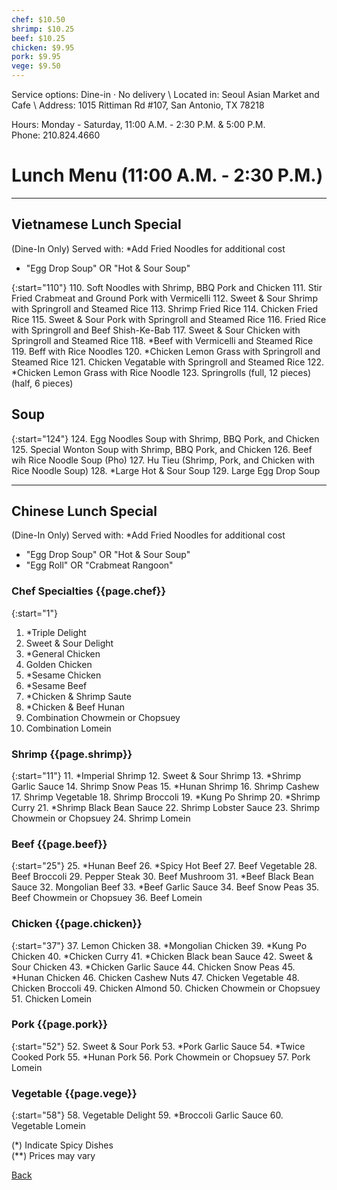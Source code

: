 ```yaml
---
chef: $10.50
shrimp: $10.25
beef: $10.25
chicken: $9.95
pork: $9.95
vege: $9.50
---
```


<link rel="stylesheet" href="assets/css/style.css">
Service options: Dine-in · No delivery \
Located in: Seoul Asian Market and Cafe \
Address: 1015 Rittiman Rd #107, San Antonio, TX 78218

Hours: Monday - Saturday, 11:00 A.M. - 2:30 P.M. & 5:00 P.M. \
Phone: 210.824.4660

# Lunch Menu (11:00 A.M. - 2:30 P.M.)
---
## Vietnamese Lunch Special
(Dine-In Only) Served with: *Add Fried Noodles for additional cost
- "Egg Drop Soup" OR "Hot & Sour Soup"

{:start="110"}
110. Soft Noodles with Shrimp, BBQ Pork and Chicken
111. Stir Fried Crabmeat and Ground Pork with Vermicelli
112. Sweet & Sour Shrimp with Springroll and Steamed Rice
113. Shrimp Fried Rice
114. Chicken Fried Rice
115. Sweet & Sour Pork with Springroll and Steamed Rice
116. Fried Rice with Springroll and Beef Shish-Ke-Bab
117. Sweet & Sour Chicken with Springroll and Steamed Rice
118. *Beef with Vermicelli and Steamed Rice
119. Beff with Rice Noodles
120. *Chicken Lemon Grass with Springroll and Steamed Rice
121. Chicken Vegatable with Springroll and Steamed Rice
122. *Chicken Lemon Grass with Rice Noodle
123. Springrolls (full, 12 pieces) (half, 6 pieces)

## Soup

{:start="124"}
124. Egg Noodles Soup with Shrimp, BBQ Pork, and Chicken
125. Special Wonton Soup with Shrimp, BBQ Pork, and Chicken
126. Beef wih Rice Noodle Soup (Pho)
127. Hu Tieu (Shrimp, Pork, and Chicken with Rice Noodle Soup)
128. *Large Hot & Sour Soup
129. Large Egg Drop Soup

---
## Chinese Lunch Special
(Dine-In Only) Served with: *Add Fried Noodles for additional cost
- "Egg Drop Soup" OR "Hot & Sour Soup"
- "Egg Roll" OR "Crabmeat Rangoon"

### Chef Specialties {{page.chef}}

{:start="1"}
1. *Triple Delight
2. Sweet & Sour Delight
3. *General Chicken
4. Golden Chicken
5. *Sesame Chicken
6. *Sesame Beef
7. *Chicken & Shrimp Saute
8. *Chicken & Beef Hunan
9. Combination Chowmein or Chopsuey
10. Combination Lomein

### Shrimp {{page.shrimp}}

{:start="11"}
11. *Imperial Shrimp
12. Sweet & Sour Shrimp
13. *Shrimp Garlic Sauce
14. Shrimp Snow Peas
15. *Hunan Shrimp
16. Shrimp Cashew
17. Shrimp Vegetable
18. Shrimp Broccoli
19. *Kung Po Shrimp
20. *Shrimp Curry
21. *Shrimp Black Bean Sauce
22. Shrimp Lobster Sauce
23. Shrimp Chowmein or Chopsuey
24. Shrimp Lomein

### Beef {{page.beef}}

{:start="25"}
25. *Hunan Beef
26. *Spicy Hot Beef
27. Beef Vegetable
28. Beef Broccoli
29. Pepper Steak
30. Beef Mushroom
31. *Beef Black Bean Sauce
32. Mongolian Beef
33. *Beef Garlic Sauce
34. Beef Snow Peas
35. Beef Chowmein or Chopsuey
36. Beef Lomein

### Chicken {{page.chicken}}

{:start="37"}
37. Lemon Chicken
38. *Mongolian Chicken
39. *Kung Po Chicken
40. *Chicken Curry
41. *Chicken Black bean Sauce
42. Sweet & Sour Chicken
43. *Chicken Garlic Sauce
44. Chicken Snow Peas
45. *Hunan Chicken
46. Chicken Cashew Nuts
47. Chicken Vegetable
48. Chicken Broccoli
49. Chicken Almond
50. Chicken Chowmein or Chopsuey
51. Chicken Lomein

### Pork {{page.pork}}

{:start="52"}
52. Sweet & Sour Pork
53. *Pork Garlic Sauce
54. *Twice Cooked Pork
55. *Hunan Pork
56. Pork Chowmein or Chopsuey
57. Pork Lomein

### Vegetable {{page.vege}}

{:start="58"}
58. Vegetable Delight
59. *Broccoli Garlic Sauce
60. Vegetable Lomein

(*) Indicate Spicy Dishes \
(**) Prices may vary

[Back](./)
